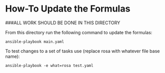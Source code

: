 # How-To Update the Formulas

###ALL WORK SHOULD BE DONE IN THIS DIRECTORY

From this directory run the following command to update the formulas:
```
ansible-playbook main.yaml
```

To test changes to a set of tasks use (replace rosa with whatever file base name):
```
ansible-playbook -e what=rosa test.yaml
```
